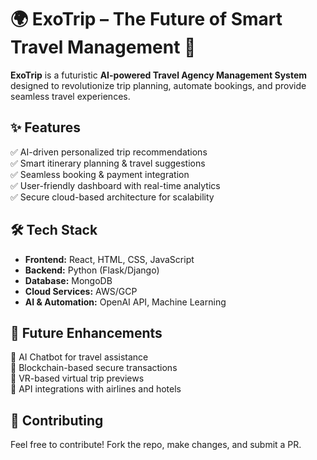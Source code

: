 # **🌍 ExoTrip – The Future of Smart Travel Management 🚀**  

**ExoTrip** is a futuristic **AI-powered Travel Agency Management System** designed to revolutionize trip planning, automate bookings, and provide seamless travel experiences.  

## **✨ Features**  
✅ AI-driven personalized trip recommendations  
✅ Smart itinerary planning & travel suggestions  
✅ Seamless booking & payment integration  
✅ User-friendly dashboard with real-time analytics  
✅ Secure cloud-based architecture for scalability  

## **🛠️ Tech Stack**  
- **Frontend:** React, HTML, CSS, JavaScript  
- **Backend:** Python (Flask/Django)  
- **Database:** MongoDB  
- **Cloud Services:** AWS/GCP  
- **AI & Automation:** OpenAI API, Machine Learning  


## **📌 Future Enhancements**  
🔹 AI Chatbot for travel assistance  
🔹 Blockchain-based secure transactions  
🔹 VR-based virtual trip previews  
🔹 API integrations with airlines and hotels   

## **🤝 Contributing**  
Feel free to contribute! Fork the repo, make changes, and submit a PR.  
